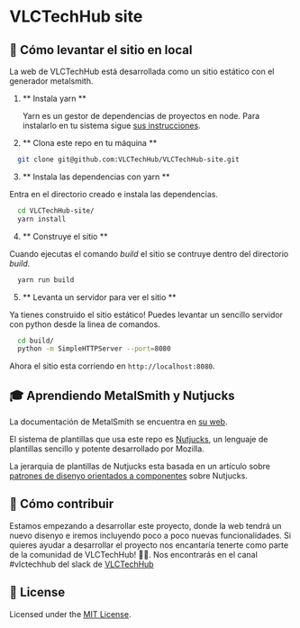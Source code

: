 # VLCTechHub site

## 🚀 Cómo levantar el sitio en local

La web de VLCTechHub está desarrollada como un sitio estático con el generador metalsmith.

1. ** Instala yarn **

   Yarn es un gestor de dependencias de proyectos en node. Para instalarlo en tu sistema sigue [sus instrucciones](https://yarnpkg.com/en/docs/install).

2. ** Clona este repo en tu máquina **

  ```sh
    git clone git@github.com:VLCTechHub/VLCTechHub-site.git
  ```
3. ** Instala las dependencias con yarn **

  Entra en el directorio creado e instala las dependencias.

  ```sh
    cd VLCTechHub-site/
    yarn install
  ```

4. ** Construye el sitio **

  Cuando ejecutas el comando *build* el sitio se contruye dentro del directorio *build*.

  ```sh
    yarn run build
  ```

5. ** Levanta un servidor para ver el sitio **

  Ya tienes construido el sitio estático! Puedes levantar un sencillo servidor con python desde la linea de comandos.

  ```sh
    cd build/
    python -m SimpleHTTPServer --port=8080
  ```

  Ahora el sitio esta corriendo en `http://localhost:8080`.


## 🎓 Aprendiendo MetalSmith y Nutjucks

  La documentación de MetalSmith se encuentra en [su web](https://metalsmith.io).

  El sistema de plantillas que usa este repo es [Nutjucks](https://mozilla.github.io/nunjucks/), un lenguaje de plantillas sencillo y potente desarrollado por Mozilla.

  La jerarquia de plantillas de Nutjucks esta basada en un artículo sobre [patrones de disenyo orientados a componentes](https://css-tricks.com/component-led-design-patterns-nunjucks-grunt/) sobre Nutjucks.

## 🤝 Cómo contribuir

 Estamos empezando a desarrollar este proyecto, donde la web tendrá un nuevo disenyo e iremos incluyendo poco a poco nuevas funcionalidades.  Si quieres ayudar a desarrollar el proyecto nos encantaría tenerte como parte de la comunidad de VLCTechHub! :muscle::purple_heart:. Nos encontrarás en el canal #vlctechhub del slack de [VLCTechHub](https://slack.vlctechhub.org/)

## :memo: License

Licensed under the [MIT License](./LICENSE).

